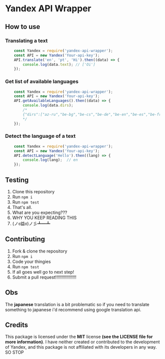# Yandex API Wrapper

## How to use

### Translating a text

```js
    const Yandex = require('yandex-api-wrapper');
    const API = new Yandex('Your-api-key');
    API.translate('en', 'pt', 'Hi').then((data) => {
        console.log(data.text); // ['Oi']
    });
```

### Get list of available languages

```js
    const Yandex = require('yandex-api-wrapper');
    const API = new Yandex('Your-api-key');
    API.getAvailableLanguages().then((data) => {
        console.log(data.dirs); 
        /*
        {"dirs":["az-ru","be-bg","be-cs","be-de","be-en","be-es","be-fr","be-it","be-pl", ... ]}
        */
    });
```

### Detect the language of a text

```js
    const Yandex = require('yandex-api-wrapper');
    const API = new Yandex('Your-api-key');
    API.detectLanguage('Hello').then((lang) => {
        console.log(lang);  // en
    });
```

## Testing

1. Clone this repository
2. Run `npm i`
3. Run `npm test` 
4. That's all.
5. What are you expecting???
6. WHY YOU KEEP READING THIS
7. (ノಠ益ಠ)ノ彡┻━┻

## Contributing 

1. Fork & clone the repository
2. Run `npm i`
3. Code your thingies
4. Run `npm test`
5. If all goes well go to next step!
6. Submit a pull request!!!!!!!!!!!!!!!!!

## Obs
The **japanese** translation is a bit problematic so if you need to translate 
something to japanese i'd recommend using google translation api.

## Credits


This package is licensed under the **MIT** license **(see the LICENSE file for more information)**. I have neither created or contributed to the development of Yandex, and this package is not affiliated with its developers in any way. SO STOP
